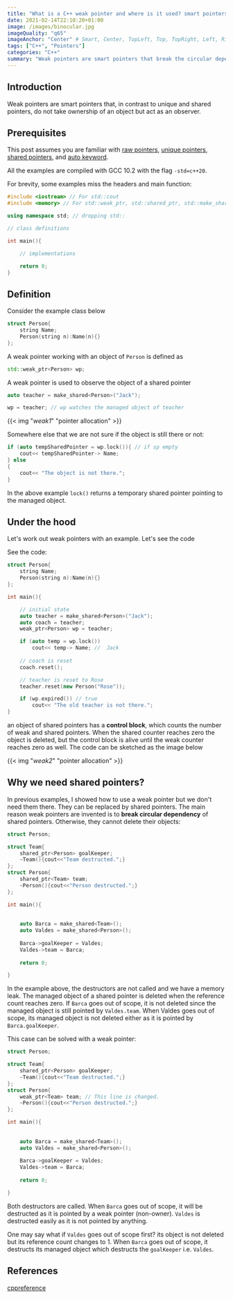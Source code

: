 ```yaml
---
title: "What is a C++ weak pointer and where is it used? smart pointers part III"
date: 2021-02-14T22:10:20+01:00
image: /images/binocular.jpg
imageQuality: "q65"
imageAnchor: "Center" # Smart, Center, TopLeft, Top, TopRight, Left, Right, BottomLeft, Bottom, BottomRight.
tags: ["C++", "Pointers"]
categories: "C++" 
summary: "Weak pointers are smart pointers that break the circular dependency of shared pointers. Here, I explain them with examples."
---
```


## Introduction

Weak pointers are smart pointers that, in contrast to unique and shared pointers, do not take ownership of an object but act as an observer. 


## Prerequisites

This post assumes you are familiar with [raw pointers](https://iamsorush.com/posts/how-use-cpp-raw-pointer/), [unique pointers](https://iamsorush.com/posts/unique-pointers-cpp/), [shared pointers](https://iamsorush.com/posts/shared-pointer-cpp/), and [auto keyword](https://iamsorush.com/posts/auto-cpp/). 

All the examples are compiled with GCC 10.2 with the flag `-std=c++20`.

For brevity, some examples miss the headers and main function:

```cpp
#include <iostream> // For std::cout
#include <memory> // For std::weak_ptr, std::shared_ptr, std::make_shared

using namespace std; // dropping std::

// class definitions

int main(){

    // implementations

    return 0;
}
```

## Definition

Consider the example class below 

```cpp
struct Person{
    string Name;
    Person(string n):Name(n){}
};
```

A weak pointer working with an object of `Person` is defined as

```cpp
std::weak_ptr<Person> wp;
```

A weak pointer is used to observe the object of a shared pointer


```cpp
auto teacher = make_shared<Person>("Jack");

wp = teacher; // wp watches the managed object of teacher
```

{{< img "*weak1*" "pointer allocation" >}}


Somewhere else that we are not sure if the object is still there or not:

``` cpp
if (auto tempSharedPointer = wp.lock()){ // if sp empty
    cout<< tempSharedPointer-> Name;
} else
{
    cout<< "The object is not there.";
}
```

In the above example `lock()` returns a temporary shared pointer pointing to the managed object.


## Under the hood

Let's work out weak pointers with an example. Let's see the code


See the code:

```cpp
struct Person{
    string Name;
    Person(string n):Name(n){}
};

int main(){

    // initial state
    auto teacher = make_shared<Person>("Jack");
    auto coach = teacher;
    weak_ptr<Person> wp = teacher;

    if (auto temp = wp.lock())
        cout<< temp-> Name; //  Jack
    
    // coach is reset
    coach.reset();

    // teacher is reset to Rose
    teacher.reset(new Person("Rose"));

    if (wp.expired()) // true
        cout<< "The old teacher is not there."; 
}
```

an object of shared pointers has a **control block**, which counts the number of weak and shared pointers. When the shared counter 
reaches zero
the object is deleted, but the control block is alive until the weak counter reaches zero as well.
The code can be sketched as the image below

{{< img "*weak2*" "pointer allocation" >}}


## Why we need shared pointers?


In previous examples, I showed how to use a weak pointer but we don't need them there. They can be replaced by shared pointers. The main reason weak pointers are invented is to **break circular dependency** of shared pointers. Otherwise, they cannot delete their objects:

```cpp
struct Person;

struct Team{
    shared_ptr<Person> goalKeeper;
    ~Team(){cout<<"Team destructed.";}
};
struct Person{
    shared_ptr<Team> team;
    ~Person(){cout<<"Person destructed.";}
};

int main(){
    
    
    auto Barca = make_shared<Team>();
    auto Valdes = make_shared<Person>();
    
    Barca->goalKeeper = Valdes;
    Valdes->team = Barca;
    
    return 0;

}

```

In the example above, the destructors are not called and we have a memory leak. The managed object of a shared pointer is deleted when the reference count reaches zero. If `Barca` goes out of scope, it is not deleted since the managed object is still pointed by `Valdes.team`. When Valdes goes out of scope, its managed object is not deleted either as it is pointed by `Barca.goalKeeper`. 


This case can be solved with a weak pointer:

```cpp
struct Person;

struct Team{
    shared_ptr<Person> goalKeeper;
    ~Team(){cout<<"Team destructed.";}
};
struct Person{
    weak_ptr<Team> team; // This line is changed.
    ~Person(){cout<<"Person destructed.";}
};

int main(){
    
    
    auto Barca = make_shared<Team>();
    auto Valdes = make_shared<Person>();
    
    Barca->goalKeeper = Valdes;
    Valdes->team = Barca;
    
    return 0;

}

```

Both destructors are called. When `Barca` goes out of scope, it will be destructed as it is pointed by a weak pointer (non-owner). `Valdes` is destructed easily as it is not pointed by anything.

One may say what if `Valdes` goes out of scope first? its object is not deleted but its reference count changes to 1. When `Barca` goes out of scope, it destructs its managed object which destructs the `goalKeeper` i.e. `Valdes`. 

## References

[cppreference](https://en.cppreference.com/w/cpp/memory/weak_ptr)